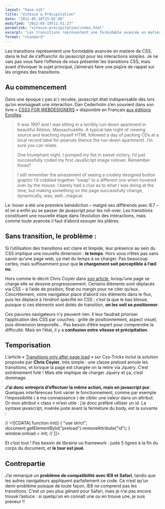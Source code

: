 ```yaml
---
layout: "base.njk"
title: "Vitesse & Précipitation"
date: "2012-05-18T15:02:06"
modified: "2012-05-19T11:41:27"
permalink: "vitesse-precipitation/index.html"
excerpt: "Les transitions représentent une formidable avancée en matière de CSS, dans le but de s’affranchir du javascript pour les interactions simples. Je ne vais pas vous faire l’offense de vous présenter les transitions CSS, mais avant d’évoquer le sujet principal, j’aimerais faire une piqûre de rappel sur les origines des transitions. Au commencement Dans une […] [Lire la suite de «&nbsp;Vitesse & Précipitation&nbsp;» →](https://www.ffoodd.fr/vitesse-precipitation/)"
format: "standard"
---
```

Les transitions représentent une formidable avancée en matière de CSS, dans le but de s’affranchir du javascript pour les interactions simples. Je ne vais pas vous faire l’offense de vous présenter les transitions CSS, mais avant d’évoquer le sujet principal, j’aimerais faire une piqûre de rappel sur les origines des transitions.

## Au commencement

Dans une époque ( pas si ) reculée, javascript était indispensable dès lors qu’on envisageait une interaction. Dan Cederholm s’en souvient dans son livre «&nbsp;[CSS3 FOR WEBDESIGNERS](http://www.abookapart.com/products/css3-for-web-designers)&nbsp;» disponible en Français [aux éditions Eyrolles](http://www.eyrolles.com/Informatique/Livre/css3-pour-les-web-designers-9782212129878).

> It was 1997 and I was sitting in a terribly run-down apartment in beautiful Allston, Massachusetts. A typical late night of viewing source and teaching myself HTML followed a day of packing CDs at a local record label for peanuts (hence the run-down apartment). I’m sure you can relate.
> 
> One triumphant night, I pumped my fist in sweet victory. I’d just successfully coded my first JavaScript image rollover. Remember those?
> 
> I still remember the amazement of seeing a crudely designed button graphic I’d cobbled together “swap” to a different one when hovered over by the mouse. I barely had a clue as to what I was doing at the time, but making something on the page successfully change, dynamically, was, well…magical.

Le :hover a été une première bénédiction – malgré ses différends avec IE7 – et on a enfin pu se passer de javascript pour les roll-over. Les transitions constituent une nouvelle étape dans l’évolution des interactions, mais comme toute avancée il faut d’abord essuyer les plâtres.

## Sans transition, le problème :

Si l’utilisation des transitions est claire et limpide, leur présence au sein du CSS implique une nouvelle dimension : **le temps**. Hors vous n’êtes pas sans savoir qu’une page web, ça met du temps à se charger. Pas beaucoup certes, mais suffisamment pour que **le chargement soit perceptible à l’œil nu**.

Hors comme le décrit Chris Coyier dans [son article](http://css-tricks.com/transitions-only-after-page-load/), lorsqu’une page se charge elle se dessine progressivement. Certains éléments sont déplacés via CSS – à l’aide de position, float ou margin pour ne citer qu’eux. Concrètement, votre navigateur place d’abord ces éléments dans le flux, puis les déplace à l’endroit spécifié en CSS ; c’est la que le bas blesse, puisque si ces éléments sont dotés de transition, **on les voit se positionner**.

Ces pauvres navigateurs n’y peuvent rien. Il leur faudrait prioriser l’application des CSS par couches : grille de positionnement, aspect visuel, puis dimension temporelle… Pas besoin d’être expert pour comprendre la difficulté. Mais en l’état, il y a **confusion entre vitesse et précipitation**.

## Temporisation

L’article «&nbsp;[Transitions only after page load](http://css-tricks.com/transitions-only-after-page-load/)&nbsp;» sur Css-Tricks inclut la solution proposée par&nbsp;**Chris Coyier**, très simple : une classe preload annule les transitions, et lorsque la page est chargée on la retire via Jquery. C’est extrêmement futé ! Mais elle implique de charger Jquery et ça, c’est dommage.

**J’ai donc entrepris d’effectuer la même action, mais en javascript pur**. Quelques interférences font varier le fonctionnement, comme par exemple l’impossibilité ( à ma connaissance ) de cibler une valeur dans un attribut. Or mon attribut «&nbsp;class&nbsp;» m’est utile : j’ai donc préféré utiliser un id. La syntaxe javascript, insérée juste avant la fermeture du body, est la suivante :

// <!\[CDATA\[
  function init() {
  "use strict";
  document.getElementById("preload").removeAttribute("id");
  }
  window.onload = init;
// \]\]>

Et c’est tout ! Pas besoin de librairie ou framework : juste 5 lignes à la fin du corps du document, et **le tour est joué**.

## Contrepartie

J’ai remarqué un **problème de compatibilité avec IE8 et Safari**, tandis que les autres navigateurs appliquent parfaitement ce code. Ce n’est qu’un demi-problème puisque de toute façon, IE8 ne comprend pas les transitions. C’est un peu plus gênant pour Safari, mais je n’ai pas encore trouvé l’astuce : si quelqu’un en connaît une ou en trouve une, je suis preneur !!